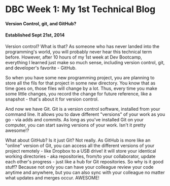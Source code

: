 # DBC Week 1: My 1st Technical Blog
#### Version Control, git, and GitHub?
#### Established Sept 21st, 2014

Version control? What is that? As someone who has never landed into the programming's world, you will probably never hear this technical term before. However, after 10 hours of my 1st week at Dev Bootcamp, everything I learned just make so much sense, including version control, git, and developer's favorite - GitHub.

So when you have some new programming project, you are planning to store all the fils for that project in some new directory. You know that as time goes on, those files will change by a lot. Thus, every time you make some little changes, you record the change for future reference, like a snapshot - that's about it for version control.

And now we have Git. Git is a version control software, installed from your command line. It allows you to dave different "versions" of your work as you go - via adds and commits. As long as you've installed Git on your computer, you can start saving versions of your work. Isn't it pretty awesome!?

What about GitHub? Is it just Git? Not really. As GitHub is more like an "online" version of Git, you can access all the different versions of your project remotely - like Dropbox to a USB drive! it will store your identical working directories - aka repositories, from/to your collaborator, update each other's progress - just like a hub for Git repositories. So why is it good stuff? Because not only you can have your colleague review your code anytime and anywhere, but you can also sync with your colleague no matter what updates and merges occur. AWESOME!
